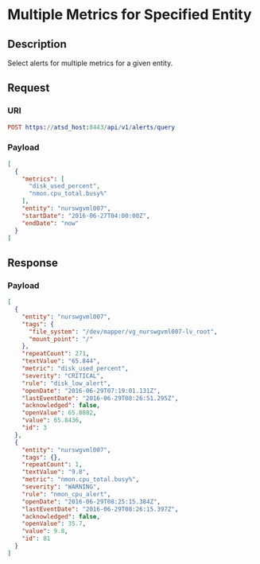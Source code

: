# Multiple Metrics for Specified Entity

## Description

Select alerts for multiple metrics for a given entity.

## Request

### URI
```elm
POST https://atsd_host:8443/api/v1/alerts/query
```
### Payload

```json
[
  {
    "metrics": [
      "disk_used_percent",
      "nmon.cpu_total.busy%"
    ],
    "entity": "nurswgvml007",
    "startDate": "2016-06-27T04:00:00Z",
    "endDate": "now"
  }
]
```

## Response

### Payload
```json
[
  {
    "entity": "nurswgvml007",
    "tags": {
      "file_system": "/dev/mapper/vg_nurswgvml007-lv_root",
      "mount_point": "/"
    },
    "repeatCount": 271,
    "textValue": "65.844",
    "metric": "disk_used_percent",
    "severity": "CRITICAL",
    "rule": "disk_low_alert",
    "openDate": "2016-06-29T07:19:01.131Z",
    "lastEventDate": "2016-06-29T08:26:51.295Z",
    "acknowledged": false,
    "openValue": 65.8802,
    "value": 65.8436,
    "id": 3
  },
  {
    "entity": "nurswgvml007",
    "tags": {},
    "repeatCount": 1,
    "textValue": "9.8",
    "metric": "nmon.cpu_total.busy%",
    "severity": "WARNING",
    "rule": "nmon_cpu_alert",
    "openDate": "2016-06-29T08:25:15.384Z",
    "lastEventDate": "2016-06-29T08:26:15.397Z",
    "acknowledged": false,
    "openValue": 35.7,
    "value": 9.8,
    "id": 81
  }
]
```

